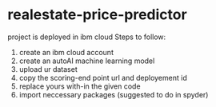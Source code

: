 # realestate-price-predictor
project is deployed in ibm cloud
Steps to follow:
1. create an ibm cloud account
2. create an autoAI machine learning model
3. upload ur dataset
4. copy the scoring-end point url and deployement id
5. replace yours with-in the given code
6. import neccessary packages (suggested to do in spyder) 
